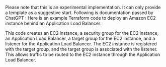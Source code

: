 
Please note that this is an experimental implementation. It can only provide a template as a suggestive start.
Following is documentation passed by ChatGPT : 
Here is an example Terraform code to deploy an Amazon EC2 instance behind an Application Load Balancer:



This code creates an EC2 instance, a security group for the EC2 instance, an Application Load Balancer, a target group for the EC2 instance, and a listener for the Application Load Balancer. The EC2 instance is registered with the target group, and the target group is associated with the listener. This allows traffic to be routed to the EC2 instance through the Application Load Balancer.